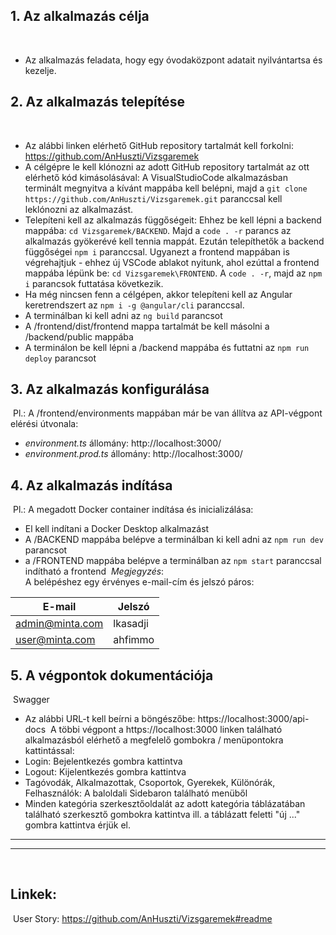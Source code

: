 ## **1. Az alkalmazás célja**
​
- Az alkalmazás feladata, hogy egy óvodaközpont adatait nyilvántartsa és kezelje.
​
## **2. Az alkalmazás telepítése**
​
- Az alábbi linken elérhető GitHub repository tartalmát kell forkolni: 
https://github.com/AnHuszti/Vizsgaremek
- A célgépre le kell klónozni az adott GitHub repository tartalmát az ott elérhető kód kimásolásával:
A VisualStudioCode alkalmazásban terminált megnyitva a kívánt mappába kell belépni, majd a 
`git clone https://github.com/AnHuszti/Vizsgaremek.git`
paranccsal kell leklónozni az alkalmazást.
- Telepíteni kell az alkalmazás függőségeit: 
Ehhez be kell lépni a backend mappába: `cd Vizsgaremek/BACKEND`.
Majd a `code . -r` parancs az alkalmazás gyökerévé kell tennia mappát. Ezután telepíthetők a backend függőségei `npm i` paranccsal. 
Ugyanezt a frontend mappában is végrehajtjuk - ehhez új VSCode ablakot nyitunk, ahol ezúttal a frontend mappába lépünk be: `cd Vizsgaremek\FRONTEND`.
A `code . -r`, majd az `npm i` parancsok futtatása következik.  
- Ha még nincsen fenn a célgépen, akkor telepíteni kell az Angular keretrendszert az `npm i -g @angular/cli` paranccsal.
- A terminálban ki kell adni az `ng build` parancsot   
- A /frontend/dist/frontend mappa tartalmát be kell másolni a /backend/public mappába   
- A terminálon be kell lépni a /backend mappába és futtatni az `npm run deploy` parancsot 
​
## **3. Az alkalmazás konfigurálása**
​
Pl.:
A /frontend/environments mappában már be van állítva az API-végpont elérési útvonala: 
  - _environment.ts_ állomány: http://localhost:3000/  
  - _environment.prod.ts_ állomány: http://localhost:3000/ 
​
## **4. Az alkalmazás indítása**
​
Pl.:
A megadott Docker container indítása és inicializálása:
- El kell indítani a Docker Desktop alkalmazást
- A /BACKEND mappába belépve a terminálban ki kell adni az `npm run dev` parancsot  
- a /FRONTEND mappába belépve a terminálban az `npm start` paranccsal indítható a frontend
​
_Megjegyzés_:  
A belépéshez egy érvényes e-mail-cím és jelszó páros:  

E-mail | Jelszó
-------- | ---------
admin@minta.com | lkasadji
user@minta.com | ahfimmo

## **5. A végpontok dokumentációja**
​
Swagger 
- Az alábbi URL-t kell beírni a böngészőbe: https://localhost:3000/api-docs
​
A többi végpont a https://localhost:3000 linken található alkalmazásból elérhető a megfelelő gombokra / menüpontokra kattintással:
- Login: Bejelentkezés gombra kattintva
- Logout: Kijelentkezés gombra kattintva
- Tagóvodák, Alkalmazottak, Csoportok, Gyerekek, Különórák, Felhasználók: A baloldali Sidebaron található menüből
- Minden kategória szerkesztőoldalát az adott kategória táblázatában található szerkesztő gombokra kattintva ill. a táblázatt feletti "új ..." gombra kattintva érjük el.
​

---
---
​
## **Linkek:**  
​
User Story:
https://github.com/AnHuszti/Vizsgaremek#readme
​
​
